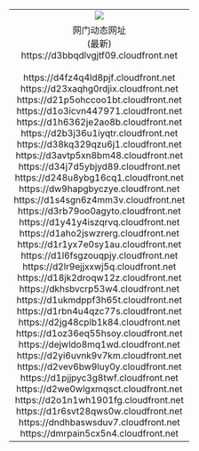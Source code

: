 ﻿<table>
  <tr></tr>
  <tr><td colspan=2 align=center><img src="https://d3bbqdlvgjtf09.cloudfront.net/Up/oGate.jpg" /></td></tr>
  <tr><td colspan=2 align=center>网门动态网址<br/>(最新)
<br>https://d3bbqdlvgjtf09.cloudfront.net
<br/>
<br>https://d4fz4q4ld8pjf.cloudfront.net
<br>https://d23xaqhg0rdjix.cloudfront.net
<br>https://d21p5ohccoo1bt.cloudfront.net
<br>https://d1o3icvn447971.cloudfront.net
<br>https://d1h6362je2ao8b.cloudfront.net
<br>https://d2b3j36u1iyqtr.cloudfront.net
<br>https://d38kq329qzu6j1.cloudfront.net
<br>https://d3avtp5xn8bm48.cloudfront.net
<br>https://d34j7d5ybjyd89.cloudfront.net
<br>https://d248u8ybg16cq1.cloudfront.net
<br>https://dw9hapgbyczye.cloudfront.net
<br>https://d1s4sgn6z4mm3v.cloudfront.net
<br>https://d3rb79oo0agyto.cloudfront.net
<br>https://d1y41y4iszqrvq.cloudfront.net
<br>https://d1aho2jswzrerg.cloudfront.net
<br>https://d1r1yx7e0sy1au.cloudfront.net
<br>https://d1l6fsgzouqpjy.cloudfront.net
<br>https://d2lr9ejjxxwj5q.cloudfront.net
<br>https://d18jk2droqw12z.cloudfront.net
<br>https://dkhsbvcrp53w4.cloudfront.net
<br>https://d1ukmdppf3h65t.cloudfront.net
<br>https://d1rbn4u4qzc77s.cloudfront.net
<br>https://d2jg48cplb1k84.cloudfront.net
<br>https://d1oz36eq55hsoy.cloudfront.net
<br>https://dejwldo8mq1wd.cloudfront.net
<br>https://d2yi6uvnk9v7km.cloudfront.net
<br>https://d2vev6bw9luy0y.cloudfront.net
<br>https://d1pjjpyc3g8twf.cloudfront.net
<br>https://d2we0wlgxmqsct.cloudfront.net
<br>https://d2o1n1wh1901fg.cloudfront.net
<br>https://d1r6svt28qws0w.cloudfront.net
<br>https://dndhbaswsduv7.cloudfront.net
<br>https://dmrpain5cx5n4.cloudfront.net
    </td>
  </tr>
</table>
